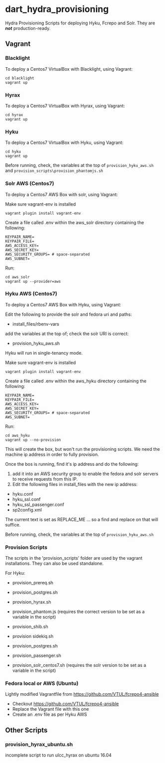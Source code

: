 # dart_hydra_provisioning
Hydra Provisioning Scripts for deploying Hyku, Fcrepo and Solr. They are  **_not_** production-ready.

## Vagrant

### Blacklight

To deploy a Centos7 VirtualBox with Blacklight, using Vagrant:

```
cd blacklight
vagrant up
```

### Hyrax

To deploy a Centos7 VirtualBox with Hyrax, using Vagrant:

```
cd hyrax
vagrant up
```

### Hyku

To deploy a Centos7 VirtualBox with Hyku, using Vagrant:

```
cd hyku
vagrant up
```

Before running, check, the variables at the top of `provision_hyku_aws.sh` and `provision_scripts\provision_phantomjs.sh`

### Solr AWS (Centos7)

To deploy a Centos7 AWS Box with solr, using Vagrant:

Make sure vagrant-env is installed

```
vagrant plugin install vagrant-env
```

Create a file called .env within the aws_solr directory containing the following:

```
KEYPAIR_NAME=
KEYPAIR_FILE=
AWS_ACCESS_KEY=
AWS_SECRET_KEY=
AWS_SECURITY_GROUPS= # space-separated
AWS_SUBNET=
```

Run:

```
cd aws_solr
vagrant up --provider=aws
```

### Hyku AWS (Centos7)

To deploy a Centos7 AWS Box with Hyku, using Vagrant:

Edit the following to provide the solr and fedora uri and paths:

* install_files/rbenv-vars

add the variables at the top of; check the solr URI is correct:

* provision_hyku_aws.sh

Hyku will run in single-tenancy mode.

Make sure vagrant-env is installed

```
vagrant plugin install vagrant-env
```

Create a file called .env within the aws_hyku directory containing the following:

```
KEYPAIR_NAME=
KEYPAIR_FILE=
AWS_ACCESS_KEY=
AWS_SECRET_KEY=
AWS_SECURITY_GROUPS= # space-separated
AWS_SUBNET=
```

Run:

```
cd aws_hyku
vagrant up --no-provision
```

This will create the box, but won't run the provisioning scripts. We need the machine ip address in order to fully provision.

Once the bos is running, find it's ip address and do the following:

1. add it into an AWS security group to enable the fedora and solr servers to receive requests from this IP.
2. Edit the following files in install_files with the new ip address:

* hyku.conf
* hyku_ssl.conf
* hyku_ssl_passenger.conf
* sp2config.xml

The current text is set as REPLACE_ME ... so a find and replace on that will suffice.

Before running, check, the variables at the top of `provision_hyku_aws.sh`

### Provision Scripts

The scripts in the 'provision_scripts' folder are used by the vagrant installations. They can also be used standalone.

For Hyku:

* provision_prereq.sh
* provision_postgres.sh
* provision_hyrax.sh
* provision_phantom.js (requires the correct version to be set as a variable in the script)
* provision_shib.sh
* provision sidekiq.sh
* provision_postgres.sh
* provision_passenger.sh

* provision_solr_centos7.sh (requires the solr version to be set as a variable in the script)


### Fedora local or AWS (Ubuntu)

Lightly modified Vagrantfile from https://github.com/VTUL/fcrepo4-ansible

* Checkout https://github.com/VTUL/fcrepo4-ansible
* Replace the Vagrant file with this one
* Create an .env file as per Hyku AWS

## Other Scripts

### provision_hyrax_ubuntu.sh 

incomplete script to run ulcc_hyrax on ubuntu 16.04

